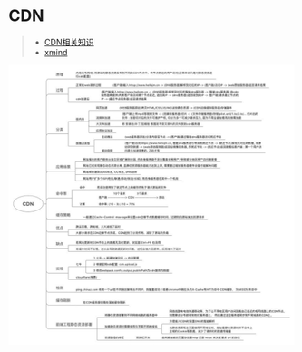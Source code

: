 # CDN

> + [CDN相关知识](https://garvenzhang.github.io/2017/08/21/some-questions-about-CDN/)
> + [xmind](CDN.xmind)

![CDN.jpg](CDN.jpg)
